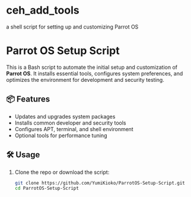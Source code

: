 # ceh_add_tools
a shell script for setting up and customizing Parrot OS
# Parrot OS Setup Script

This is a Bash script to automate the initial setup and customization of **Parrot OS**. It installs essential tools, configures system preferences, and optimizes the environment for development and security testing.

## 📦 Features

- Updates and upgrades system packages
- Installs common developer and security tools
- Configures APT, terminal, and shell environment
- Optional tools for performance tuning

## 🛠️ Usage

1. Clone the repo or download the script:
   ```bash
   git clone https://github.com/YumiKioko/ParrotOS-Setup-Script.git
   cd ParrotOS-Setup-Script
